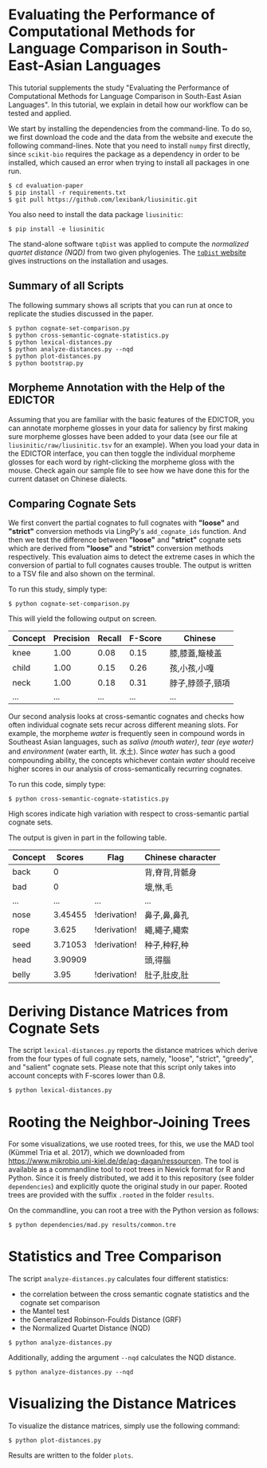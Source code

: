 # Evaluating the Performance of Computational Methods for Language Comparison in South-East-Asian Languages

This tutorial supplements the study "Evaluating the Performance of
Computational Methods for Language Comparison in South-East Asian Languages". In this
tutorial, we explain in detail how our workflow can be tested and applied.

We start by installing the dependencies from the command-line. To do so, we
first download the code and the data from the website and execute the following
command-lines. Note that you need to install `numpy` first directly, since `scikit-bio` requires the package as a dependency in order to be installed, which caused an error when trying to install all packages in one run.

```{.bash}
$ cd evaluation-paper
$ pip install -r requirements.txt
$ git pull https://github.com/lexibank/liusinitic.git
```

You also need to install the data package `liusinitic`:

```
$ pip install -e liusinitic
```

The stand-alone software `tqDist` was applied to compute the *normalized
quartet distance (NQD)* from two given phylogenies. The [`tqDist`
website](https://users-cs.au.dk/cstorm/software/tqdist/) gives instructions on
the installation and usages.

## Summary of all Scripts

The following summary shows all scripts that you can run at once to replicate the studies discussed in the paper.

```
$ python cognate-set-comparison.py
$ python cross-semantic-cognate-statistics.py
$ python lexical-distances.py
$ python analyze-distances.py --nqd
$ python plot-distances.py
$ python bootstrap.py
```

## Morpheme Annotation with the Help of the EDICTOR

Assuming that you are familiar with the basic features of the EDICTOR, you can
annotate morpheme glosses in your data for saliency by first making sure
morpheme glosses have been added to your data (see our file at
`liusinitic/raw/liusinitic.tsv` for an example). When you load your data in
the EDICTOR interface, you can then toggle the individual morpheme glosses for
each word by right-clicking the morpheme gloss with the mouse. Check again our
sample file to see how we have done this for the current dataset on Chinese
dialects.


## Comparing Cognate Sets

We first convert the partial cognates to full cognates with **"loose"** and
**"strict"** conversion methods via LingPy's `add_cognate_ids` function. And
then we test the difference between  **"loose"** and **"strict"**
cognate sets which are derived from **"loose"** and **"strict"** conversion
methods respectively. This evaluation aims to detect the extreme cases in
which the conversion of partial to full cognates causes trouble. The output is written to a TSV file and also shown on the terminal. 

To run this study, simply type:

```
$ python cognate-set-comparison.py
```
This will yield the following output on screen.

| Concept  | Precision | Recall   | F-Score | Chinese       | 
| -------- | --------- | -------- |-------- |-------------  |
|  knee    |    1.00   |  0.08    |  0.15   |膝,膝蓋,簸棱盖  |
|  child   |    1.00   |  0.15    |  0.26   |孩,小孩,小嘎    | 
|  neck    |    1.00   |  0.18    |  0.31   |脖子,脖颈子,頸項| 
|   ...    |    ...    |   ...    |  ...    |        ...    |

Our second analysis looks at cross-semantic cognates and checks how often
individual cognate sets recur across different meaning slots.
For example, the morpheme *water* is
frequently seen in compound words in Southeast Asian languages, such as *saliva
(mouth water)*, *tear (eye water)* and *environment* (water earth, lit. 水土).
Since *water* has such a good compounding ability, the concepts whichever
contain *water* should receive higher scores in our analysis of cross-semantically recurring cognates.

To run this code, simply type:

```
$ python cross-semantic-cognate-statistics.py
```

High scores indicate high variation with respect to cross-semantic partial cognate sets.

The output is given in part in the following table.

| Concept  | Scores   | Flag     | Chinese character| 
| -------- | -------- | -------- | ---------------- |
| back     | 0        |          | 背,脊背,背骶身    |
| bad      | 0        |          | 壞,恘,毛         |
| ...      | ...      | ...      |  ...             |
| nose     | 3.45455  | !derivation! | 鼻子,鼻,鼻孔  |
| rope     | 3.625    | !derivation! | 繩,繩子,繩索   |
| seed     | 3.71053  | !derivation! | 种子,种籽,种   |
| head     | 3.90909  |          |    頭,得腦        |
| belly    | 3.95     | !derivation! |  肚子,肚皮,肚  |

# Deriving Distance Matrices from Cognate Sets

The script `lexical-distances.py` reports the distance matrices which derive
from the four types of full cognate sets, namely, "loose", "strict", "greedy",
and "salient" cognate sets. Please note that this script only takes into
account concepts with F-scores lower than 0.8.

```
$ python lexical-distances.py 
```

# Rooting the Neighbor-Joining Trees

For some visualizations, we use rooted trees, for this, we use the MAD tool
(Kümmel Tria et al. 2017), which we downloaded from
https://www.mikrobio.uni-kiel.de/de/ag-dagan/ressourcen. The tool is available
as a commandline tool to root trees in Newick format for R and Python. Since it
is freely distributed, we add it to this repository (see folder `dependencies`)
and explicitly quote the original study in our paper. Rooted trees are provided
with the suffix `.rooted` in the folder `results`. 

On the commandline, you can root a tree with the Python version as follows:

```
$ python dependencies/mad.py results/common.tre
```


# Statistics and Tree Comparison

The script `analyze-distances.py` calculates four different statistics:
* the correlation between the cross semantic cognate statistics and the cognate set comparison
* the Mantel test
* the Generalized Robinson-Foulds Distance (GRF)
* the Normalized Quartet Distance (NQD)

```
$ python analyze-distances.py 
```

Additionally, adding the argument `--nqd` calculates the NQD distance.

```
$ python analyze-distances.py --nqd
```

# Visualizing the Distance Matrices

To visualize the distance matrices, simply use the following command:

```
$ python plot-distances.py
```

Results are written to the folder `plots`.
